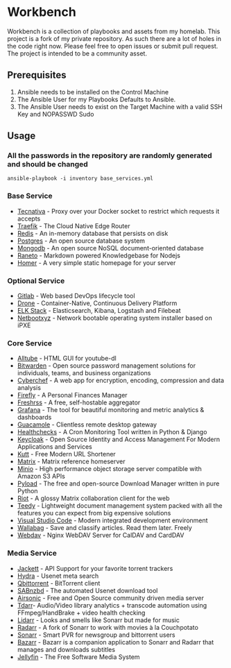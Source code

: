 # Workbench

Workbench is a collection of playbooks and assets from my homelab. This project is a fork of my private repository. As such there are a lot of holes in the code right now. Please feel free to open issues or submit pull request. The project is intended to be a community asset.

## Prerequisites

1. Ansible needs to be installed on the Control Machine
2. The Ansible User for my Playbooks Defaults to Ansible.
3. The Ansible User needs to exist on the Target Machine with a valid SSH Key and NOPASSWD Sudo

## Usage

### All the passwords in the repository are randomly generated and should be changed

`ansible-playbook -i inventory base_services.yml`

### Base Service

- [Tecnativa](https://github.com/Tecnativa) - Proxy over your Docker socket to restrict which requests it accepts
- [Traefik](https://containo.us/traefik/) - The Cloud Native Edge Router
- [Redis](https://redis.io) - An in-memory database that persists on disk
- [Postgres](https://www.postgresql.org/) - An open source database system
- [Mongodb](https://www.mongodb.com/) - An open source NoSQL document-oriented database
- [Raneto](http://raneto.com/) - Markdown powered Knowledgebase for Nodejs
- [Homer](https://github.com/bastienwirtz/homer) - A very simple static homepage for your server

### Optional Service

- [Gitlab](https://about.gitlab.com/) - Web based DevOps lifecycle tool
- [Drone](https://docs.drone.io/) - Container-Native, Continuous Delivery Platform
- [ELK Stack](https://www.elastic.co/what-is/elk-stack) - Elasticsearch, Kibana, Logstash and Filebeat
- [Netbootxyz](https://netboot.xyz/) - Network bootable operating system installer based on iPXE

### Core Service

- [Alltube](https://github.com/Rudloff/alltube) - HTML GUI for youtube-dl
- [Bitwarden](https://bitwarden.com/) - Open source password management solutions for individuals, teams, and business organizations
- [Cyberchef](https://gchq.github.io/CyberChef/) - A web app for encryption, encoding, compression and data analysis
- [Firefly](https://docs.firefly-iii.org/) - A Personal Finances Manager
- [Freshrss](https://freshrss.org/) - A free, self-hostable aggregator
- [Grafana](https://grafana.com/) - The tool for beautiful monitoring and metric analytics & dashboards
- [Guacamole](https://guacamole.apache.org/) - Clientless remote desktop gateway
- [Healthchecks](https://healthchecks.io/) - A Cron Monitoring Tool written in Python & Django
- [Keycloak](https://www.keycloak.org/) - Open Source Identity and Access Management For Modern Applications and Services
- [Kutt](https://kutt.it/) - Free Modern URL Shortener
- [Matrix](https://matrix.org/) - Matrix reference homeserver
- [Minio](https://min.io/) - High performance object storage server compatible with Amazon S3 APIs
- [Pyload](https://pyload.net/) - The free and open-source Download Manager written in pure Python
- [Riot](https://about.riot.im/) - A glossy Matrix collaboration client for the web
- [Teedy](https://teedy.io/en/#!/) - Lightweight document management system packed with all the features you can expect from big expensive solutions
- [Visual Studio Code](https://code.visualstudio.com/) - Modern integrated development environment
- [Wallabag](https://wallabag.org/en) - Save and classify articles. Read them later. Freely
- [Webdav](https://github.com/BytemarkHosting/docker-webdav) - Nginx WebDAV Server for CalDAV and CardDAV

### Media Service

- [Jackett](https://github.com/Jackett/Jackett) - API Support for your favorite torrent trackers
- [Hydra](https://github.com/theotherp/nzbhydra2) - Usenet meta search
- [Qbittorrent](https://www.qbittorrent.org/) - BitTorrent client
- [SABnzbd](https://sabnzbd.org/) - The automated Usenet download tool
- [Airsonic](https://airsonic.github.io/docs/) - Free and Open Source community driven media server
- [Tdarr](https://github.com/HaveAGitGat/Tdarr)- Audio/Video library analytics + transcode automation using FFmpeg/HandBrake + video health checking
- [Lidarr](https://github.com/lidarr/Lidarr) - Looks and smells like Sonarr but made for music
- [Radarr](https://github.com/Radarr/Radarr) - A fork of Sonarr to work with movies à la Couchpotato
- [Sonarr](https://github.com/Sonarr/Sonarr) - Smart PVR for newsgroup and bittorrent users
- [Bazarr](https://github.com/morpheus65535/bazarr) - Bazarr is a companion application to Sonarr and Radarr that manages and downloads subtitles
- [Jellyfin](https://github.com/jellyfin/jellyfin) - The Free Software Media System
